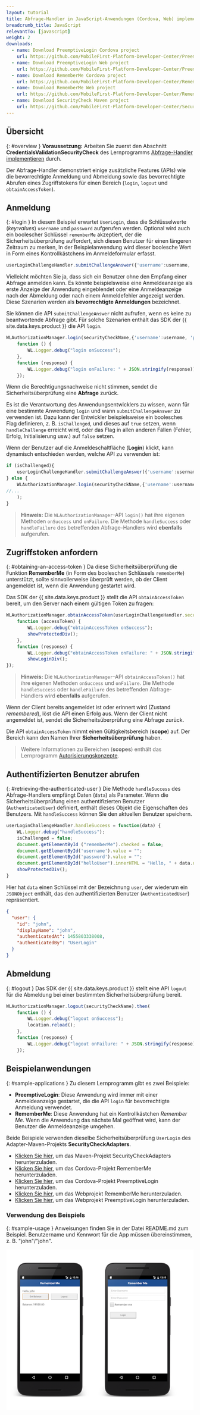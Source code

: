 ```yaml
---
layout: tutorial
title: Abfrage-Handler in JavaScript-Anwendungen (Cordova, Web) implementieren
breadcrumb_title: JavaScript
relevantTo: [javascript]
weight: 2
downloads:
  - name: Download PreemptiveLogin Cordova project
    url: https://github.com/MobileFirst-Platform-Developer-Center/PreemptiveLoginCordova/tree/release80
  - name: Download PreemptiveLogin Web project
    url: https://github.com/MobileFirst-Platform-Developer-Center/PreemptiveLoginWeb/tree/release80
  - name: Download RememberMe Cordova project
    url: https://github.com/MobileFirst-Platform-Developer-Center/RememberMeCordova/tree/release80
  - name: Download RememberMe Web project
    url: https://github.com/MobileFirst-Platform-Developer-Center/RememberMeWeb/tree/release80
  - name: Download SecurityCheck Maven project
    url: https://github.com/MobileFirst-Platform-Developer-Center/SecurityCheckAdapters/tree/release80
---
```

<!-- NLS_CHARSET=UTF-8 -->
## Übersicht
{: #overview }
**Voraussetzung:** Arbeiten Sie zuerst den Abschnitt **CredentialsValidationSecurityCheck** des Lernprogramms
[Abfrage-Handler implementieren](../../credentials-validation/javascript) durch. 

Der Abfrage-Handler demonstriert einige zusätzliche Features (APIs) wie
die bevorrechtigte Anmeldung und Abmeldung sowie das bevorrechtigte Abrufen eines Zugriffstokens für einen Bereich
(`login`, `logout` und `obtainAccessToken`).

## Anmeldung
{: #login }
In diesem Beispiel erwartet `UserLogin`, dass die Schlüsselwerte (*key:values*) `username` und `password` aufgerufen werden. Optional wird auch ein boolescher Schlüssel `rememberMe` akzeptiert, der
die Sicherheitsüberprüfung auffordert, sich diesen Benutzer für einen längeren Zeitraum zu merken, In der Beispielanwendung wird dieser boolesche Wert in Form eines Kontrollkästchens im Anmeldeformular erfasst. 

```js
userLoginChallengeHandler.submitChallengeAnswer({'username':username, 'password':password, rememberMe: rememberMeState});
```

Vielleicht möchten Sie ja, dass sich ein Benutzer ohne den Empfang einer Abfrage anmelden kann. Es könnte beispielsweise eine Anmeldeanzeige als
erste Anzeige der Anwendung eingeblendet oder eine Anmeldeanzeige nach der Abmeldung oder nach einem Anmeldefehler angezeigt werden. Diese
Szenarien werden als **bevorrechtigte Anmeldungen** bezeichnet.

Sie können die API `submitChallengeAnswer` nicht aufrufen, wenn es keine zu beantwortende Abfrage gibt. Für solche Szenarien enthält das
SDK der {{ site.data.keys.product }} die API `login`. 

```js
WLAuthorizationManager.login(securityCheckName,{'username':username, 'password':password, rememberMe: rememberMeState}).then(
    function () {
        WL.Logger.debug("login onSuccess");
    },
    function (response) {
        WL.Logger.debug("login onFailure: " + JSON.stringify(response));
    });
```

Wenn die Berechtigungsnachweise nicht stimmen, sendet die Sicherheitsüberprüfung eine **Abfrage** zurück.

Es ist die Verantwortung des Anwendungsentwicklers zu wissen, wann für eine bestimmte Anwendung
`login` und wann `submitChallengeAnswer` zu verwenden ist. Dazu kann der Entwickler
beispielsweise ein boolesches Flag definieren, z. B. `isChallenged`, und dieses auf `true` setzen,
wenn `handleChallenge` erreicht wird, oder das Flag in allen anderen Fällen (Fehler, Erfolg, Initialisierung usw.) auf
`false` setzen. 

Wenn der Benutzer auf die Anmeldeschaltfläche (**Login**) klickt, kann dynamisch entschieden werden, welche API zu verwenden ist: 

```js
if (isChallenged){
    userLoginChallengeHandler.submitChallengeAnswer({'username':username, 'password':password, rememberMe: rememberMeState});
} else {
    WLAuthorizationManager.login(securityCheckName,{'username':username, 'password':password, rememberMe: rememberMeState}).then(
//...
    );
}
```

> **Hinweis:**
>Die `WLAuthorizationManager`-API `login()` hat ihre eigenen
Methoden `onSuccess` und `onFailure`. Die Methode `handleSuccess` oder `handleFailure` des
betreffenden Abfrage-Handlers
wird **ebenfalls** aufgerufen. 

## Zugriffstoken anfordern
{: #obtaining-an-access-token }
Da diese Sicherheitsüberprüfung die Funktion **RememberMe** (in Form des booleschen Schlüssels
`rememberMe`) unterstützt, sollte sinnvollerweise überprüft werden,
ob der Client angemeldet ist, wenn die Anwendung gestartet wird. 

Das SDK der {{ site.data.keys.product }} stellt die API `obtainAccessToken` bereit, um den Server nach einem gültigen Token zu fragen: 

```js
WLAuthorizationManager.obtainAccessToken(userLoginChallengeHandler.securityCheckName).then(
    function (accessToken) {
        WL.Logger.debug("obtainAccessToken onSuccess");
        showProtectedDiv();
    },
    function (response) {
        WL.Logger.debug("obtainAccessToken onFailure: " + JSON.stringify(response));
        showLoginDiv();
});
```
> **Hinweis:**
> Die `WLAuthorizationManager`-API `obtainAccessToken()` hat ihre eigenen
Methoden `onSuccess` und `onFailure`. Die Methode `handleSuccess` oder `handleFailure` des
betreffenden Abfrage-Handlers
wird **ebenfalls** aufgerufen. 

Wenn der Client bereits angemeldet ist oder erinnert wird (Zustand *remembered*), löst die API einen Erfolg aus. Wenn der Client nicht angemeldet ist, sendet die Sicherheitsüberprüfung eine Abfrage zurück. 

Die API `obtainAccessToken` nimmt einen Gültigkeitsbereich (**scope**) auf. Der Bereich kann den Namen Ihrer
**Sicherheitsüberprüfung** haben.

> Weitere Informationen zu Bereichen (**scopes**) enthält das Lernprogramm [Autorisierungskonzepte](../../). 

## Authentifizierten Benutzer abrufen
{: #retrieving-the-authenticated-user }
Die Methode `handleSuccess` des Abfrage-Handlers empfängt Daten (`data`) als Parameter.
Wenn die Sicherheitsüberprüfung einen authentifizierten Benutzer (`AuthenticatedUser`) definiert, enthält dieses Objekt die Eigenschaften des Benutzers. Mit `handleSuccess` können Sie den aktuellen Benutzer speichern. 

```js
userLoginChallengeHandler.handleSuccess = function(data) {
    WL.Logger.debug("handleSuccess");
    isChallenged = false;
    document.getElementById ("rememberMe").checked = false;
    document.getElementById('username').value = "";
    document.getElementById('password').value = "";
    document.getElementById("helloUser").innerHTML = "Hello, " + data.user.displayName;
    showProtectedDiv();
}
```

Hier hat `data` einen Schlüssel mit der Bezeichnung
`user`, der wiederum ein `JSONObject` enthält, das den authentifizierten Benutzer (`AuthenticatedUser`) repräsentiert. 

```json
{
  "user": {
    "id": "john",
    "displayName": "john",
    "authenticatedAt": 1455803338008,
    "authenticatedBy": "UserLogin"
  }
}
```

## Abmeldung
{: #logout }
Das SDK der {{ site.data.keys.product }} stellt eine API `logout` für die Abmeldung bei einer bestimmten Sicherheitsüberprüfung bereit. 

```js
WLAuthorizationManager.logout(securityCheckName).then(
    function () {
        WL.Logger.debug("logout onSuccess");
        location.reload();
    },
    function (response) {
        WL.Logger.debug("logout onFailure: " + JSON.stringify(response));
    });
```

## Beispielanwendungen
{: #sample-applications }
Zu diesem Lernprogramm gibt es zwei Beispiele: 

- **PreemptiveLogin**: Diese Anwendung wird immer mit einer Anmeldeanzeige gestartet, die die API `login` für bevorrechtigte Anmeldung verwendet. 
- **RememberMe**: Diese Anwendung hat ein Kontrollkästchen *Remember Me*. Wenn die Anwendung das nächste Mal geöffnet wird, kann der Benutzer die Anmeldeanzeige umgehen. 

Beide Beispiele verwenden dieselbe Sicherheitsüberprüfung `UserLogin` des Adapter-Maven-Projekts **SecurityCheckAdapters**. 

- [Klicken Sie hier](https://github.com/MobileFirst-Platform-Developer-Center/SecurityCheckAdapters/tree/release80), um das Maven-Projekt SecurityCheckAdapters herunterzuladen.   
- [Klicken Sie hier](https://github.com/MobileFirst-Platform-Developer-Center/RememberMeCordova/tree/release80), um das Cordova-Projekt RememberMe herunterzuladen.   
- [Klicken Sie hier](https://github.com/MobileFirst-Platform-Developer-Center/PreemptiveLoginCordova/tree/release80), um das Cordova-Projekt PreemptiveLogin herunterzuladen. 
- [Klicken Sie hier](https://github.com/MobileFirst-Platform-Developer-Center/RememberMeWeb/tree/release80), um das Webprojekt RememberMe herunterzuladen. 
- [Klicken Sie hier](https://github.com/MobileFirst-Platform-Developer-Center/PreemptiveLoginWeb/tree/release80), um das Webprojekt PreemptiveLogin herunterzuladen. 

### Verwendung des Beispiels
{: #sample-usage }
Anweisungen finden Sie in der Datei README.md zum Beispiel. Benutzername und Kennwort für die App müssen übereinstimmen, z. B. "john"/"john".

![Beispielanwendung](sample-application.png)
